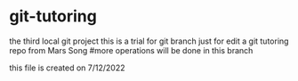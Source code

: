 # git-tutoring
the third local git project
this is a trial for git branch
just for edit
a git tutoring repo from Mars Song
#more operations will be done in this branch

this file is created on 7/12/2022

